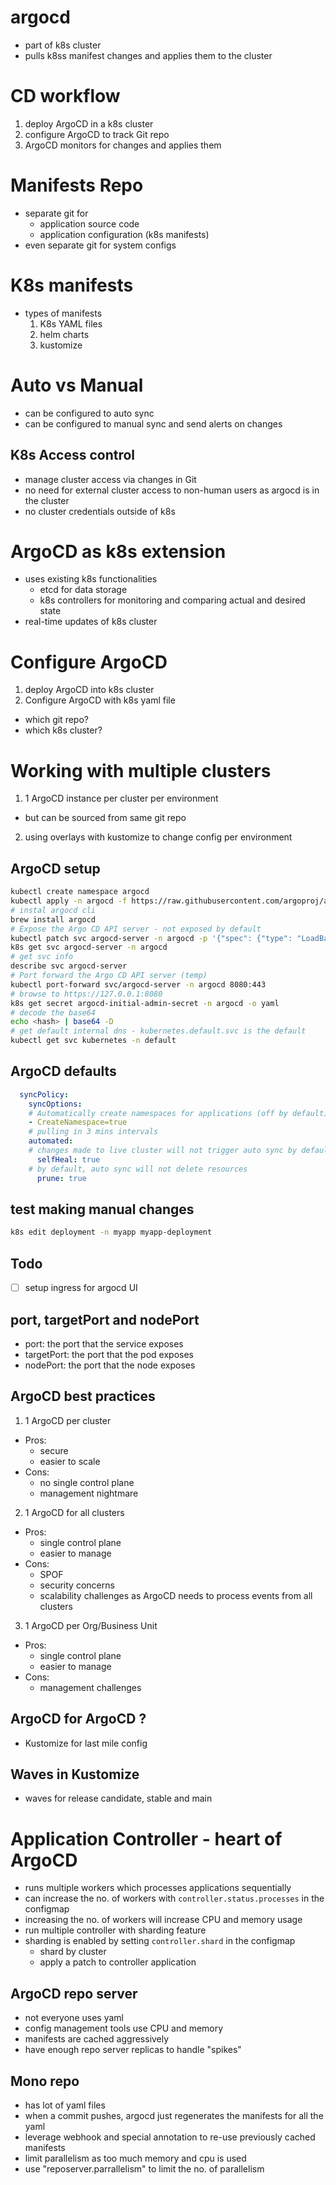# argocd
- part of k8s cluster
- pulls k8ss manifest changes and applies them to the cluster
# CD workflow
1. deploy ArgoCD in a k8s cluster
2. configure ArgoCD to track Git repo
3. ArgoCD monitors for changes and applies them
# Manifests Repo
- separate git for
    - application source code
    - application configuration (k8s manifests)
- even separate git for system configs
# K8s manifests
- types of manifests
    1. K8s YAML files
    2. helm charts
    3. kustomize 
# Auto vs Manual
- can be configured to auto sync
- can be configured to manual sync and send alerts on changes
## K8s Access control
- manage cluster access via changes in Git
- no need for external cluster access to non-human users as argocd is in the cluster
- no cluster credentials outside of k8s
# ArgoCD as k8s extension
- uses existing k8s functionalities
    - etcd for data storage
    - k8s controllers for monitoring and comparing actual and desired state
- real-time updates of k8s cluster
# Configure ArgoCD
1. deploy ArgoCD into k8s cluster
2. Configure ArgoCD with k8s yaml file
- which git repo?
- which k8s cluster?
# Working with multiple clusters
1. 1 ArgoCD instance per cluster per environment
- but can be sourced from same git repo
2. using overlays with kustomize to change config per environment

## ArgoCD setup
```bash
kubectl create namespace argocd
kubectl apply -n argocd -f https://raw.githubusercontent.com/argoproj/argo-cd/stable/manifests/install.yaml
# instal argocd cli
brew install argocd
# Expose the Argo CD API server - not exposed by default
kubectl patch svc argocd-server -n argocd -p '{"spec": {"type": "LoadBalancer"}}'
k8s get svc argocd-server -n argocd
# get svc info
describe svc argocd-server
# Port forward the Argo CD API server (temp)
kubectl port-forward svc/argocd-server -n argocd 8080:443
# browse to https://127.0.0.1:8080
k8s get secret argocd-initial-admin-secret -n argocd -o yaml
# decode the base64
echo <hash> | base64 -D
# get default internal dns - kubernetes.default.svc is the default
kubectl get svc kubernetes -n default
```
## ArgoCD defaults
```yaml
  syncPolicy:
    syncOptions:
    # Automatically create namespaces for applications (off by default) via
    - CreateNamespace=true
    # pulling in 3 mins intervals
    automated:
    # changes made to live cluster will not trigger auto sync by default
      selfHeal: true
    # by default, auto sync will not delete resources
      prune: true
```

## test making manual changes
```bash
k8s edit deployment -n myapp myapp-deployment
```

## Todo
- [ ] setup ingress for argocd UI 
## port, targetPort and nodePort
- port: the port that the service exposes
- targetPort: the port that the pod exposes
- nodePort: the port that the node exposes


## ArgoCD best practices
1. 1 ArgoCD per cluster
- Pros:
  - secure
  - easier to scale
- Cons:
  - no single control plane
  - management nightmare
2. 1 ArgoCD for all clusters
- Pros:
  - single control plane
  - easier to manage
- Cons:
  - SPOF 
  - security concerns
  - scalability challenges as ArgoCD needs to process events from all clusters
3. 1 ArgoCD per Org/Business Unit
- Pros:
  - single control plane
  - easier to manage
- Cons:
  - management challenges 
## ArgoCD for ArgoCD ? 
- Kustomize for last mile config

## Waves in Kustomize
- waves for release candidate, stable and main
# Application Controller - heart of ArgoCD
- runs multiple workers which processes applications sequentially 
- can increase the no. of workers with `controller.status.processes` in the configmap
- increasing the no. of workers will increase CPU and memory usage
- run multiple controller with sharding feature
- sharding is enabled by setting `controller.shard` in the configmap
  - shard by cluster
  - apply a patch to controller application 
## ArgoCD repo server
- not everyone uses yaml
- config management tools use CPU and memory
- manifests are cached aggressively
- have enough repo server replicas to handle "spikes" 

## Mono repo
- has lot of yaml files
- when a commit pushes, argocd just regenerates the manifests for all the yaml
- leverage webhook and special annotation to re-use previously cached manifests
- limit parallelism as too much memory and cpu is used
- use "reposerver.parrallelism" to limit the no. of parallelism